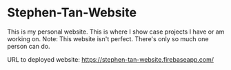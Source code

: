 # Stephen-Tan-Website
This is my personal website. This is where I show case projects I have or am working on. Note: This website isn't perfect. There's only so much one person can do. 

URL to deployed website: https://stephen-tan-website.firebaseapp.com/




